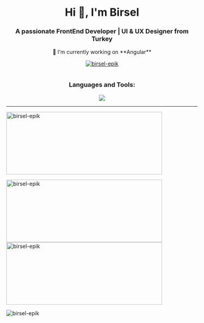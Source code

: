 <h1 align="center">Hi 👋, I'm Birsel</h1>
 <h3 align="center">A passionate FrontEnd Developer | UI & UX Designer from Turkey</h3>
<p align="center">🔭 I’m currently working on **Angular**</p>

<p align="center"> <a href="https://github.com/ryo-ma/github-profile-trophy"><img src="https://github-profile-trophy.vercel.app/?username=birsel-epik&theme=onedark&column=7" alt="birsel-epik" /></a> </p>

<p align="center"> <a href="https://twitter.com/" target="blank"><img src="https://img.shields.io/twitter/follow/?logo=twitter&style=for-the-badge" alt="" /></a> </p>

<h3 align="center">Languages and Tools:</h3>
<p align="center">
  <a href="https://skillicons.dev">
    <img src="https://skillicons.dev/icons?i=angular,ts,javascript,jquery,nodejs,express,materialui,bootstrap,tailwind,html,css,sass,mysql,postgres,mongodb,postman,git,github,gitlab,wordpress,ai,ps,figma,visualstudio,vscode,webstorm,firebase,cloudflare,netlify,notion"/>
  </a>
</p>

<hr>
<p><img align="center" width="410" height="165" src="https://github-readme-stats.vercel.app/api/top-langs?username=birsel-epik&show_icons=true&locale=en&layout=compact&theme=radical" alt="birsel-epik" /></p>

<p><img align="left" width="410" height="165" src="https://github-readme-streak-stats.herokuapp.com/?user=birsel-epik&show_icons=true&theme=radical" alt="birsel-epik" /></p>

<p><img align="center" width="410" height="165" src="https://github-readme-stats.vercel.app/api?username=birsel-epik&show_icons=true&locale=en&theme=radical" alt="birsel-epik" /></p>


<p align="left"> <img src="https://komarev.com/ghpvc/?username=birsel-epik&label=Profile%20views&color=0e75b6&style=flat" alt="birsel-epik" /> </p>
